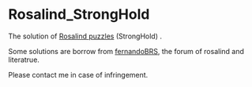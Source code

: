 # Rosalind_StrongHold
The solution of  [Rosalind puzzles](http://rosalind.info/problems/locations/) (StrongHold) .

Some solutions are borrow from [fernandoBRS](https://github.com/fernandoBRS/Rosalind-Problems/), the forum of rosalind and literatrue.

Please contact me in case of infringement.
